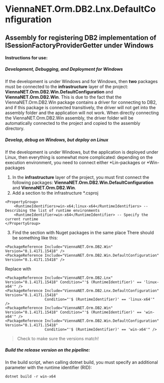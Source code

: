 # ViennaNET.Orm.DB2.Lnx.DefaultConfiguration
## Assembly for registering DB2 implementation of ISessionFactoryProviderGetter under **Windows**

#### Instructions for use:

##### Development, Debugging, and Deployment for Windows
If the development is under Windows and for Windows, then **two** packages must be connected to the **infrastructure** layer of the project: **ViennaNET.Orm.DB2.Win.DefaultConfiguration** and **ViennaNET.Orm.DB2.Win**.
This is due to the fact that the ViennaNET.Orm.DB2.Win package contains a driver for connecting to DB2, and if this package is connected transitively, the driver will not get into the assembly folder and the application will not work.
When directly connecting the ViennaNET.Orm.DB2.Win assembly, the driver folder will be automatically connected to the project and copied to the assembly directory.

##### Develop, debug on Windows, but deploy on Linux
If the development is under Windows, but the application is deployed under Linux, then everything is somewhat more complicated: depending on the execution environment, you need to connect either *Lin-packages or *Win-packages
1. In the **infrastructure** layer of the project, you must first connect the following packages: **ViennaNET.Orm.DB2.Win.DefaultConfiguration** and **ViennaNET.Orm.DB2.Win**.
2. Add a section to the infrastructure *.csproj

```
<PropertyGroup>
	<RuntimeIdentifiers>win-x64;linux-x64</RuntimeIdentifiers> -- Describing the list of runtime environments
	<RuntimeIdentifier>win-x64</RuntimeIdentifier> -- Specify the current runtime
</PropertyGroup>
```

3. Find the section with Nuget packages in the same place
There should be something like this:

```
<PackageReference Include="ViennaNET.Orm.DB2.Win" Version="0.1.4171.15418" />
<PackageReference Include="ViennaNET.Orm.DB2.Win.DefaultConfiguration" Version="0.1.4171.15418" />
```

Replace with

```
<PackageReference Include="ViennaNET.Orm.DB2.Lnx" Version="0.1.4171.15418" Condition="'$ (RuntimeIdentifier)' == 'linux-x64'" />
<PackageReference Include="ViennaNET.Orm.DB2.Lnx.DefaultConfiguration" Version="0.1.4171.15418" 
                  Condition="'$ (RuntimeIdentifier)' == 'linux-x64'" />
<PackageReference Include="ViennaNET.Orm.DB2.Win" Version="0.1.4171.15418" Condition="'$ (RuntimeIdentifier)' == 'win-x64'" />
<PackageReference Include="ViennaNET.Orm.DB2.Win.DefaultConfiguration" Version="0.1.4171.15418" 
                  Condition="'$ (RuntimeIdentifier)' == 'win-x64'" />
```

> Check to make sure the versions match!

##### Build the release version on the pipeline:

In the build script, when calling dotnet build, you must specify an additional parameter with the runtime identifier (RID):

```
dotnet build -r win-x64
```		
